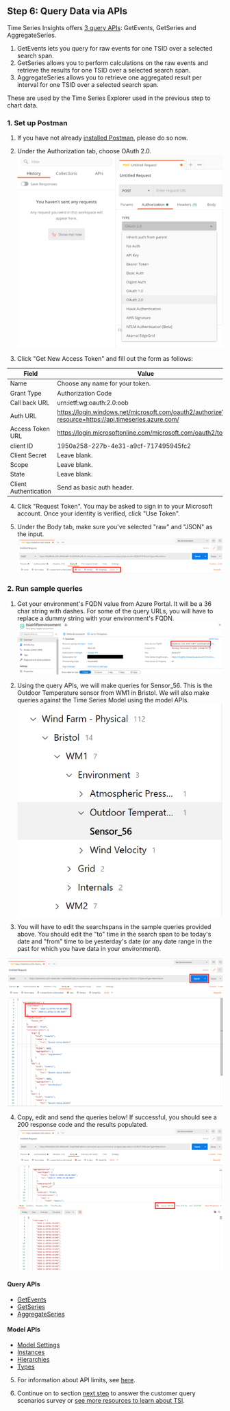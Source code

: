 ## Step 6: Query Data via APIs

Time Series Insights offers [3 query APIs](https://docs.microsoft.com/azure/time-series-insights/concepts-query-overview): GetEvents, GetSeries and AggregateSeries. 
1. GetEvents lets you query for raw events for one TSID over a selected search span. 
1. GetSeries allows you to perform calculations on the raw events and retrieve the results for one TSID over a selected search span. 
1. AggregateSeries allows you to retrieve one aggregated result per interval for one TSID over a selected search span. 

These are used by the Time Series Explorer used in the previous step to chart data. 

### 1. Set up Postman

1. If you have not already [installed Postman](https://www.postman.com/downloads/), please do so now. 
   
2. Under the Authorization tab, choose OAuth 2.0. 
\
![Auth Setup](../assets/step6_postman_authtype.png)

3. Click "Get New Access Token" and fill out the form as follows: 

**Field**|**Value**
-----|-----
Name|Choose any name for your token.
Grant Type|Authorization Code
Call back URL|urn:ietf:wg:oauth:2.0:oob 
Auth URL|https://login.windows.net/microsoft.com/oauth2/authorize?resource=https://api.timeseries.azure.com/
Access Token URL|https://login.microsoftonline.com/microsoft.com/oauth2/token 
client ID| 1950a258-227b-4e31-a9cf-717495945fc2 
Client Secret| Leave blank.
Scope| Leave blank.
State| Leave blank.
Client Authentication| Send as basic auth header.

4. Click "Request Token". You may be asked to sign in to your Microsoft account. Once your identity is verified, click "Use Token".
 
5. Under the Body tab, make sure you've selected "raw" and "JSON" as the input. 
\
![Input format](../assets/step6_postman_input.png)


### 2. Run sample queries

1. Get your environment's FQDN value from Azure Portal. It will be a 36 char string with dashes. For some of the query URLs, you will have to replace a dummy string with your environment's FQDN.
\
![FQDN](../assets/step6_postman_fqdn.png)


2. Using the query APIs, we will make queries for Sensor_56. This is the Outdoor Temperature sensor from WM1 in Bristol. We will also make queries against the Time Series Model using the model APIs.
\
![Sensor 56](../assets/step6_postman_sensor56.png)

3. You will have to edit the searchspans in the sample queries provided above. You should edit the "to" time in the search span to be today's date and "from" time to be yesterday's date (or any date range in the past for which you have data in your environment).
    
![Edit Searchspan](../assets/step6_postman_searchspan.png)

4. Copy, edit and send the queries below! If successful, you should see a 200 response code and the results populated. 
\
![Execute Query](../assets/step6_postman_execute.png)

 
#### Query APIs
- [GetEvents](../querysamples/getEvents.md) 
- [GetSeries](../querysamples/getSeries.md)
- [AggregateSeries](../querysamples/aggregateSeries.md)

#### Model APIs
- [Model Settings](../querysamples/modelsettings.md)
- [Instances](../querysamples/instances.md)
- [Hierarchies](../querysamples/hierarchies.md)
- [Types](../querysamples/types.md)


5. For information about API limits, see [here](https://docs.microsoft.com/rest/api/time-series-insights/reference-api-limits).

6. Continue on to section [next step](../step-07-customer-scenario-survey/README.md) to answer the customer query scenarios survey or [see more resources to learn about TSI](../step-08-resource-links/README.md).

